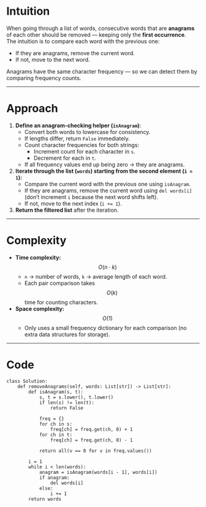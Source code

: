 # Intuition

When going through a list of words, consecutive words that are **anagrams** of each other should be removed — keeping only the **first occurrence**.  
The intuition is to compare each word with the previous one:

- If they are anagrams, remove the current word.
- If not, move to the next word.

Anagrams have the same character frequency — so we can detect them by comparing frequency counts.

---

# Approach

1. **Define an anagram-checking helper (`isAnagram`)**:
   - Convert both words to lowercase for consistency.
   - If lengths differ, return `False` immediately.
   - Count character frequencies for both strings:
     - Increment count for each character in `s`.
     - Decrement for each in `t`.
   - If all frequency values end up being zero → they are anagrams.
2. **Iterate through the list (`words`) starting from the second element (`i = 1`):**
   - Compare the current word with the previous one using `isAnagram`.
   - If they are anagrams, remove the current word using `del words[i]` (don’t increment `i` because the next word shifts left).
   - If not, move to the next index (`i += 1`).
3. **Return the filtered list** after the iteration.

---

# Complexity

- **Time complexity:** $$O(n \cdot k)$$
  - `n` → number of words, `k` → average length of each word.
  - Each pair comparison takes $$O(k)$$ time for counting characters.
- **Space complexity:** $$O(1)$$
  - Only uses a small frequency dictionary for each comparison (no extra data structures for storage).

---

# Code

```python3 []
class Solution:
    def removeAnagrams(self, words: List[str]) -> List[str]:
        def isAnagram(s, t):
            s, t = s.lower(), t.lower()
            if len(s) != len(t):
                return False

            freq = {}
            for ch in s:
                freq[ch] = freq.get(ch, 0) + 1
            for ch in t:
                freq[ch] = freq.get(ch, 0) - 1

            return all(v == 0 for v in freq.values())

        i = 1
        while i < len(words):
            anagram = isAnagram(words[i - 1], words[i])
            if anagram:
                del words[i]
            else:
                i += 1
        return words

```
